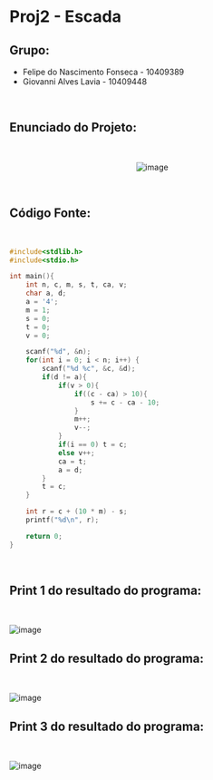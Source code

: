 # Proj2 - Escada

## Grupo:
- Felipe do Nascimento Fonseca - 10409389
- Giovanni Alves Lavia - 10409448

<br>

## Enunciado do Projeto:

<br>

<div align="center">
    
![image](https://github.com/Giovannilavia11/PROJ2-SO-Escada/assets/89709011/037deaf1-718b-4182-aa44-baadbfed0172)

</div>

<br>

## Código Fonte:

<br>

```c
#include<stdlib.h>
#include<stdio.h>

int main(){
    int n, c, m, s, t, ca, v;
    char a, d;
    a = '4';
    m = 1;
    s = 0;
    t = 0;
    v = 0;

    scanf("%d", &n);
    for(int i = 0; i < n; i++) {
        scanf("%d %c", &c, &d);
        if(d != a){
            if(v > 0){
                if((c - ca) > 10){
                    s += c - ca - 10;
                }
                m++;
                v--;    
            }
            if(i == 0) t = c;
            else v++;
            ca = t;
            a = d;
        }
        t = c;
    }

    int r = c + (10 * m) - s;
    printf("%d\n", r); 

    return 0;
}
```

<br>

## Print 1 do resultado do programa:

<br>

![image](https://github.com/Giovannilavia11/PROJ2-SO-Escada/assets/89709011/00f42290-6776-4ec0-8e03-b3212ba15e48)

## Print 2 do resultado do programa:

<br>

![image](https://github.com/Giovannilavia11/PROJ2-SO-Escada/assets/89709011/4fb8a096-9cdf-418d-a6fc-36c1c4a7b35f)


## Print 3 do resultado do programa:

<br>

![image](https://github.com/Giovannilavia11/PROJ2-SO-Escada/assets/89709011/0a09d6d8-8d84-4ac4-9c9d-7aec6362dcc7)
